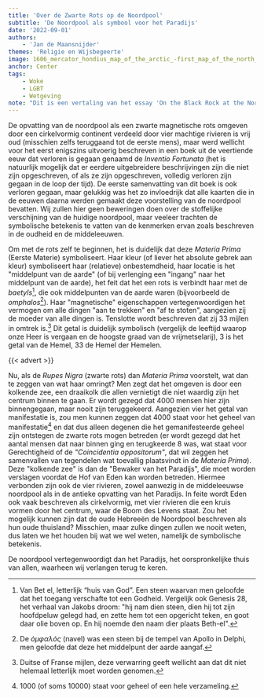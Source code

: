 ```yaml
---
title: 'Over de Zwarte Rots op de Noordpool'
subtitle: 'De Noordpool als symbool voor het Paradijs'
date: '2022-09-01'
authors:
    - 'Jan de Maansnijder'
themes: 'Religie en Wijsbegeerte'
image: 1606_mercator_hondius_map_of_the_arctic_-first_map_of_the_north_pole-_-_geographicus_-_northpole-mercator-1606.jpg
anchor: Center
tags:
    - Woke
    - LGBT
    - Wetgeving
note: "Dit is een vertaling van het essay 'On the Black Rock at the North Pole', het origineel is [hier](https://esoterictraditionalism.wordpress.com/2020/08/28/on-the-black-rock-at-the-north-pole/) te lezen."
---
```


De opvatting van de noordpool als een zwarte magnetische rots omgeven door een cirkelvormig continent verdeeld door vier machtige rivieren is vrij oud (misschien zelfs teruggaand tot de eerste mens), maar werd wellicht voor het eerst enigszins uitvoerig beschreven in een boek uit de veertiende eeuw dat verloren is gegaan genaamd de *Inventio Fortunata* (het is natuurlijk mogelijk dat er eerdere uitgebreidere beschrijvingen zijn die niet zijn opgeschreven, of als ze zijn opgeschreven, volledig verloren zijn gegaan in de loop der tijd). De eerste samenvatting van dit boek is ook verloren gegaan, maar gelukkig was het zo invloedrijk dat alle kaarten die in de eeuwen daarna werden gemaakt deze voorstelling van de noordpool bevatten. Wij zullen hier geen beweringen doen over de stoffelijke verschijning van de huidige noordpool, maar veeleer trachten de symbolische betekenis te vatten van de kenmerken ervan zoals beschreven in de oudheid en de middeleeuwen.

Om met de rots zelf te beginnen, het is duidelijk dat deze *Materia Prima* (Eerste Materie) symboliseert. Haar kleur (of liever het absolute gebrek aan kleur) symboliseert haar (relatieve) onbestemdheid, haar locatie is het "middelpunt van de aarde" (of bij verlenging een "ingang" naar het middelpunt van de aarde), het feit dat het een rots is verbindt haar met de *baetyls*[^1], die ook middelpunten van de aarde waren (bijvoorbeeld de *omphalos*[^2]). Haar "magnetische" eigenschappen vertegenwoordigen het vermogen om alle dingen "aan te trekken" en "af te stoten", aangezien zij de moeder van alle dingen is. Tenslotte wordt beschreven dat zij 33 mijlen in omtrek is.[^3] Dit getal is duidelijk symbolisch (vergelijk de leeftijd waarop onze Heer is vergaan en de hoogste graad van de vrijmetselarij), 3 is het getal van de Hemel, 33 de Hemel der Hemelen.

{{< advert >}}

Nu, als de *Rupes Nigra* (zwarte rots) dan *Materia Prima* voorstelt, wat dan te zeggen van wat haar omringt? Men zegt dat het omgeven is door een kolkende zee, een draaikolk die allen vernietigt die niet waardig zijn het centrum binnen te gaan. Er wordt gezegd dat 4000 mensen hier zijn binnengegaan, maar nooit zijn teruggekeerd. Aangezien vier het getal van manifestatie is, zou men kunnen zeggen dat 4000 staat voor het geheel van manifestatie[^4] en dat dus alleen degenen die het gemanifesteerde geheel zijn ontstegen de zwarte rots mogen betreden (er wordt gezegd dat het aantal mensen dat naar binnen ging en terugkeerde 8 was, wat staat voor Gerechtigheid of de *"Coincidentia oppositorum"*, dat wil zeggen het samenvallen van tegendelen wat toevallig plaatsvindt in de *Materia Prima*). Deze "kolkende zee" is dan de "Bewaker van het Paradijs", die moet worden verslagen voordat de Hof van Eden kan worden betreden. Hiermee verbonden zijn ook de vier rivieren, zowel aanwezig in de middeleeuwse noordpool als in de antieke opvatting van het Paradijs. In feite wordt Eden ook vaak beschreven als cirkelvormig, met vier rivieren die een kruis vormen door het centrum, waar de Boom des Levens staat. Zou het mogelijk kunnen zijn dat de oude Hebreeën de Noordpool beschreven als hun oude thuisland? Misschien, maar zulke dingen zullen we nooit weten, dus laten we het houden bij wat we wel weten, namelijk de symbolische betekenis.

De noordpool vertegenwoordigt dan het Paradijs, het oorspronkelijke thuis van allen, waarheen wij verlangen terug te keren.

[^1]: Van Bet el, letterlijk “huis van God”. Een steen waarvan men geloofde dat het toegang verschafte tot een Godheid. Vergelijk ook Genesis 28, het verhaal van Jakobs droom: "hij nam dien steen, dien hij tot zijn hoofdpeluw gelegd had, en zette hem tot een opgericht teken, en goot daar olie boven op. En hij noemde den naam dier plaats Beth-el".
[^2]: De *ὀμφαλός* (navel) was een steen bij de tempel van Apollo in Delphi, men geloofde dat deze het middelpunt der aarde aangaf.
[^3]: Duitse of Franse mijlen, deze verwarring geeft wellicht aan dat dit niet helemaal letterlijk moet worden genomen.
[^4]: 1000 (of soms 10000) staat voor geheel of een hele verzameling.
